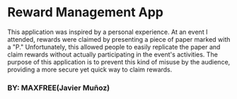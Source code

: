 # Reward Management App
This application was inspired by a personal experience. At an event I attended, rewards were claimed by presenting a piece of paper marked with a "P." Unfortunately, this allowed people to easily replicate the paper and claim rewards without actually participating in the event's activities. The purpose of this application is to prevent this kind of misuse by the audience, providing a more secure yet quick way to claim rewards.

### BY: MAXFREE(Javier Muñoz)